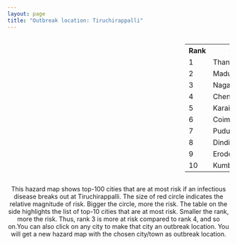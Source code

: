 ```yaml
---
layout: page
title: "Outbreak location: Tiruchirappalli"
---
```

<div style="width: 100%; overflow: auto;">
<div style="width: 75%; float: left;">
<div id="mapid">
<script src="https://buda-magenta.github.io/hazard_map/load_map.js"></script>

<script>
var marker_outbreak = L.marker([10.804973, 78.687030],{"autoPan": true}).addTo(map); marker_outbreak.bindTooltip("Tiruchirappalli").openTooltip();

var circle_1 = L.circle([10.786027, 79.138150], {"pane": "markerPane", "color": "red", "fill": true, "fillOpacity": 0.2, "fillRule": "evenodd", "lineCap": "round", "lineJoin": "round", "opacity": 1.0, "radius": 141522, "stroke": true, "weight": 3}).addTo(map);
circle_1.bindTooltip("Thanjavur<br>rank: 1<br>hazard index: 0.141522")
circle_1.bindPopup('<a href="https://buda-magenta.github.io/hazard_map/Thanjavur">Thanjavur</a>')

var circle_2 = L.circle([9.926115, 78.114098], {"pane": "markerPane", "color": "red", "fill": true, "fillOpacity": 0.2, "fillRule": "evenodd", "lineCap": "round", "lineJoin": "round", "opacity": 1.0, "radius": 35693, "stroke": true, "weight": 3}).addTo(map);
circle_2.bindTooltip("Madurai<br>rank: 2<br>hazard index: 0.035693")
circle_2.bindPopup('<a href="https://buda-magenta.github.io/hazard_map/Madurai">Madurai</a>')

var circle_3 = L.circle([10.805628, 79.824660], {"pane": "markerPane", "color": "red", "fill": true, "fillOpacity": 0.2, "fillRule": "evenodd", "lineCap": "round", "lineJoin": "round", "opacity": 1.0, "radius": 30574, "stroke": true, "weight": 3}).addTo(map);
circle_3.bindTooltip("Nagapattinam<br>rank: 3<br>hazard index: 0.030575")
circle_3.bindPopup('<a href="https://buda-magenta.github.io/hazard_map/Nagapattinam">Nagapattinam</a>')

var circle_4 = L.circle([13.083694, 80.270186], {"pane": "markerPane", "color": "red", "fill": true, "fillOpacity": 0.2, "fillRule": "evenodd", "lineCap": "round", "lineJoin": "round", "opacity": 1.0, "radius": 24574, "stroke": true, "weight": 3}).addTo(map);
circle_4.bindTooltip("Chennai<br>rank: 4<br>hazard index: 0.024574")
circle_4.bindPopup('<a href="https://buda-magenta.github.io/hazard_map/Chennai">Chennai</a>')

var circle_5 = L.circle([10.044512, 78.743363], {"pane": "markerPane", "color": "red", "fill": true, "fillOpacity": 0.2, "fillRule": "evenodd", "lineCap": "round", "lineJoin": "round", "opacity": 1.0, "radius": 22990, "stroke": true, "weight": 3}).addTo(map);
circle_5.bindTooltip("Karaikkudi<br>rank: 5<br>hazard index: 0.022990")
circle_5.bindPopup('<a href="https://buda-magenta.github.io/hazard_map/Karaikkudi">Karaikkudi</a>')

var circle_6 = L.circle([11.001812, 76.962843], {"pane": "markerPane", "color": "red", "fill": true, "fillOpacity": 0.2, "fillRule": "evenodd", "lineCap": "round", "lineJoin": "round", "opacity": 1.0, "radius": 20755, "stroke": true, "weight": 3}).addTo(map);
circle_6.bindTooltip("Coimbatore<br>rank: 6<br>hazard index: 0.020755")
circle_6.bindPopup('<a href="https://buda-magenta.github.io/hazard_map/Coimbatore">Coimbatore</a>')

var circle_7 = L.circle([10.500000, 78.833333], {"pane": "markerPane", "color": "red", "fill": true, "fillOpacity": 0.2, "fillRule": "evenodd", "lineCap": "round", "lineJoin": "round", "opacity": 1.0, "radius": 18307, "stroke": true, "weight": 3}).addTo(map);
circle_7.bindTooltip("Pudukkottai<br>rank: 7<br>hazard index: 0.018307")
circle_7.bindPopup('<a href="https://buda-magenta.github.io/hazard_map/Pudukkottai">Pudukkottai</a>')

var circle_8 = L.circle([10.330330, 78.067398], {"pane": "markerPane", "color": "red", "fill": true, "fillOpacity": 0.2, "fillRule": "evenodd", "lineCap": "round", "lineJoin": "round", "opacity": 1.0, "radius": 11544, "stroke": true, "weight": 3}).addTo(map);
circle_8.bindTooltip("Dindigul<br>rank: 8<br>hazard index: 0.011544")
circle_8.bindPopup('<a href="https://buda-magenta.github.io/hazard_map/Dindigul">Dindigul</a>')

var circle_9 = L.circle([11.369204, 77.676627], {"pane": "markerPane", "color": "red", "fill": true, "fillOpacity": 0.2, "fillRule": "evenodd", "lineCap": "round", "lineJoin": "round", "opacity": 1.0, "radius": 11219, "stroke": true, "weight": 3}).addTo(map);
circle_9.bindTooltip("Erode<br>rank: 9<br>hazard index: 0.011220")
circle_9.bindPopup('<a href="https://buda-magenta.github.io/hazard_map/Erode">Erode</a>')

var circle_10 = L.circle([10.964555, 79.371730], {"pane": "markerPane", "color": "red", "fill": true, "fillOpacity": 0.2, "fillRule": "evenodd", "lineCap": "round", "lineJoin": "round", "opacity": 1.0, "radius": 9710, "stroke": true, "weight": 3}).addTo(map);
circle_10.bindTooltip("Kumbakonam<br>rank: 10<br>hazard index: 0.009710")
circle_10.bindPopup('<a href="https://buda-magenta.github.io/hazard_map/Kumbakonam">Kumbakonam</a>')

var circle_11 = L.circle([10.915649, 79.806949], {"pane": "markerPane", "color": "red", "fill": true, "fillOpacity": 0.2, "fillRule": "evenodd", "lineCap": "round", "lineJoin": "round", "opacity": 1.0, "radius": 6108, "stroke": true, "weight": 3}).addTo(map);
circle_11.bindTooltip("Pondicherry<br>rank: 11<br>hazard index: 0.006108")
circle_11.bindPopup('<a href="https://buda-magenta.github.io/hazard_map/Pondicherry">Pondicherry</a>')

var circle_12 = L.circle([11.715950, 79.767053], {"pane": "markerPane", "color": "red", "fill": true, "fillOpacity": 0.2, "fillRule": "evenodd", "lineCap": "round", "lineJoin": "round", "opacity": 1.0, "radius": 6021, "stroke": true, "weight": 3}).addTo(map);
circle_12.bindTooltip("Cuddalore Port<br>rank: 12<br>hazard index: 0.006022")
circle_12.bindPopup('<a href="https://buda-magenta.github.io/hazard_map/Cuddalore_Port">Cuddalore Port</a>')

var circle_13 = L.circle([11.101781, 77.345192], {"pane": "markerPane", "color": "red", "fill": true, "fillOpacity": 0.2, "fillRule": "evenodd", "lineCap": "round", "lineJoin": "round", "opacity": 1.0, "radius": 5478, "stroke": true, "weight": 3}).addTo(map);
circle_13.bindTooltip("Tiruppur<br>rank: 13<br>hazard index: 0.005479")
circle_13.bindPopup('<a href="https://buda-magenta.github.io/hazard_map/Tiruppur">Tiruppur</a>')

var circle_14 = L.circle([8.701220, 77.579269], {"pane": "markerPane", "color": "red", "fill": true, "fillOpacity": 0.2, "fillRule": "evenodd", "lineCap": "round", "lineJoin": "round", "opacity": 1.0, "radius": 3716, "stroke": true, "weight": 3}).addTo(map);
circle_14.bindTooltip("Tirunelveli<br>rank: 14<br>hazard index: 0.003717")
circle_14.bindPopup('<a href="https://buda-magenta.github.io/hazard_map/Tirunelveli">Tirunelveli</a>')

var circle_15 = L.circle([10.346837, 78.654771], {"pane": "markerPane", "color": "red", "fill": true, "fillOpacity": 0.2, "fillRule": "evenodd", "lineCap": "round", "lineJoin": "round", "opacity": 1.0, "radius": 3631, "stroke": true, "weight": 3}).addTo(map);
circle_15.bindTooltip("Neiveli<br>rank: 15<br>hazard index: 0.003631")
circle_15.bindPopup('<a href="https://buda-magenta.github.io/hazard_map/Neiveli">Neiveli</a>')

var circle_16 = L.circle([9.403158, 77.518264], {"pane": "markerPane", "color": "red", "fill": true, "fillOpacity": 0.2, "fillRule": "evenodd", "lineCap": "round", "lineJoin": "round", "opacity": 1.0, "radius": 2979, "stroke": true, "weight": 3}).addTo(map);
circle_16.bindTooltip("Rajapalayam<br>rank: 16<br>hazard index: 0.002979")
circle_16.bindPopup('<a href="https://buda-magenta.github.io/hazard_map/Rajapalayam">Rajapalayam</a>')

var circle_17 = L.circle([11.664300, 78.146000], {"pane": "markerPane", "color": "red", "fill": true, "fillOpacity": 0.2, "fillRule": "evenodd", "lineCap": "round", "lineJoin": "round", "opacity": 1.0, "radius": 1934, "stroke": true, "weight": 3}).addTo(map);
circle_17.bindTooltip("Salem<br>rank: 17<br>hazard index: 0.001935")
circle_17.bindPopup('<a href="https://buda-magenta.github.io/hazard_map/Salem">Salem</a>')

var circle_18 = L.circle([8.576971, 77.050125], {"pane": "markerPane", "color": "red", "fill": true, "fillOpacity": 0.2, "fillRule": "evenodd", "lineCap": "round", "lineJoin": "round", "opacity": 1.0, "radius": 1585, "stroke": true, "weight": 3}).addTo(map);
circle_18.bindTooltip("Thiruvananthapuram<br>rank: 18<br>hazard index: 0.001586")
circle_18.bindPopup('<a href="https://buda-magenta.github.io/hazard_map/Thiruvananthapuram">Thiruvananthapuram</a>')

var circle_19 = L.circle([12.979120, 77.591300], {"pane": "markerPane", "color": "red", "fill": true, "fillOpacity": 0.2, "fillRule": "evenodd", "lineCap": "round", "lineJoin": "round", "opacity": 1.0, "radius": 1269, "stroke": true, "weight": 3}).addTo(map);
circle_19.bindTooltip("Bangalore<br>rank: 19<br>hazard index: 0.001270")
circle_19.bindPopup('<a href="https://buda-magenta.github.io/hazard_map/Bangalore">Bangalore</a>')

var circle_20 = L.circle([8.188047, 77.429049], {"pane": "markerPane", "color": "red", "fill": true, "fillOpacity": 0.2, "fillRule": "evenodd", "lineCap": "round", "lineJoin": "round", "opacity": 1.0, "radius": 1135, "stroke": true, "weight": 3}).addTo(map);
circle_20.bindTooltip("Nagercoil<br>rank: 20<br>hazard index: 0.001136")
circle_20.bindPopup('<a href="https://buda-magenta.github.io/hazard_map/Nagercoil">Nagercoil</a>')

var circle_21 = L.circle([10.525626, 76.213254], {"pane": "markerPane", "color": "red", "fill": true, "fillOpacity": 0.2, "fillRule": "evenodd", "lineCap": "round", "lineJoin": "round", "opacity": 1.0, "radius": 792, "stroke": true, "weight": 3}).addTo(map);
circle_21.bindTooltip("Thrissur<br>rank: 21<br>hazard index: 0.000792")
circle_21.bindPopup('<a href="https://buda-magenta.github.io/hazard_map/Thrissur">Thrissur</a>')

var circle_22 = L.circle([10.787898, 76.474087], {"pane": "markerPane", "color": "red", "fill": true, "fillOpacity": 0.2, "fillRule": "evenodd", "lineCap": "round", "lineJoin": "round", "opacity": 1.0, "radius": 725, "stroke": true, "weight": 3}).addTo(map);
circle_22.bindTooltip("Palakkad<br>rank: 22<br>hazard index: 0.000726")
circle_22.bindPopup('<a href="https://buda-magenta.github.io/hazard_map/Palakkad">Palakkad</a>')

var circle_23 = L.circle([8.805260, 78.145274], {"pane": "markerPane", "color": "red", "fill": true, "fillOpacity": 0.2, "fillRule": "evenodd", "lineCap": "round", "lineJoin": "round", "opacity": 1.0, "radius": 664, "stroke": true, "weight": 3}).addTo(map);
circle_23.bindTooltip("Thoothukudi<br>rank: 23<br>hazard index: 0.000664")
circle_23.bindPopup('<a href="https://buda-magenta.github.io/hazard_map/Thoothukudi">Thoothukudi</a>')

var circle_24 = L.circle([8.887951, 76.595501], {"pane": "markerPane", "color": "red", "fill": true, "fillOpacity": 0.2, "fillRule": "evenodd", "lineCap": "round", "lineJoin": "round", "opacity": 1.0, "radius": 629, "stroke": true, "weight": 3}).addTo(map);
circle_24.bindTooltip("Kollam<br>rank: 24<br>hazard index: 0.000630")
circle_24.bindPopup('<a href="https://buda-magenta.github.io/hazard_map/Kollam">Kollam</a>')

var circle_25 = L.circle([11.258608, 75.778874], {"pane": "markerPane", "color": "red", "fill": true, "fillOpacity": 0.2, "fillRule": "evenodd", "lineCap": "round", "lineJoin": "round", "opacity": 1.0, "radius": 552, "stroke": true, "weight": 3}).addTo(map);
circle_25.bindTooltip("Kozhikode<br>rank: 25<br>hazard index: 0.000553")
circle_25.bindPopup('<a href="https://buda-magenta.github.io/hazard_map/Kozhikode">Kozhikode</a>')

var circle_26 = L.circle([13.631637, 79.423171], {"pane": "markerPane", "color": "red", "fill": true, "fillOpacity": 0.2, "fillRule": "evenodd", "lineCap": "round", "lineJoin": "round", "opacity": 1.0, "radius": 526, "stroke": true, "weight": 3}).addTo(map);
circle_26.bindTooltip("Tirupati<br>rank: 26<br>hazard index: 0.000527")
circle_26.bindPopup('<a href="https://buda-magenta.github.io/hazard_map/Tirupati">Tirupati</a>')

var circle_27 = L.circle([19.075990, 72.877393], {"pane": "markerPane", "color": "red", "fill": true, "fillOpacity": 0.2, "fillRule": "evenodd", "lineCap": "round", "lineJoin": "round", "opacity": 1.0, "radius": 510, "stroke": true, "weight": 3}).addTo(map);
circle_27.bindTooltip("Mumbai<br>rank: 27<br>hazard index: 0.000510")
circle_27.bindPopup('<a href="https://buda-magenta.github.io/hazard_map/Mumbai">Mumbai</a>')

var circle_28 = L.circle([12.227213, 79.070156], {"pane": "markerPane", "color": "red", "fill": true, "fillOpacity": 0.2, "fillRule": "evenodd", "lineCap": "round", "lineJoin": "round", "opacity": 1.0, "radius": 465, "stroke": true, "weight": 3}).addTo(map);
circle_28.bindTooltip("Tiruvannamalai<br>rank: 28<br>hazard index: 0.000465")
circle_28.bindPopup('<a href="https://buda-magenta.github.io/hazard_map/Tiruvannamalai">Tiruvannamalai</a>')

var circle_29 = L.circle([28.651718, 77.221939], {"pane": "markerPane", "color": "red", "fill": true, "fillOpacity": 0.2, "fillRule": "evenodd", "lineCap": "round", "lineJoin": "round", "opacity": 1.0, "radius": 462, "stroke": true, "weight": 3}).addTo(map);
circle_29.bindTooltip("Delhi<br>rank: 29<br>hazard index: 0.000463")
circle_29.bindPopup('<a href="https://buda-magenta.github.io/hazard_map/Delhi">Delhi</a>')

var circle_30 = L.circle([21.149813, 79.082056], {"pane": "markerPane", "color": "red", "fill": true, "fillOpacity": 0.2, "fillRule": "evenodd", "lineCap": "round", "lineJoin": "round", "opacity": 1.0, "radius": 428, "stroke": true, "weight": 3}).addTo(map);
circle_30.bindTooltip("Nagpur<br>rank: 30<br>hazard index: 0.000428")
circle_30.bindPopup('<a href="https://buda-magenta.github.io/hazard_map/Nagpur">Nagpur</a>')

var circle_31 = L.circle([13.125476, 80.094090], {"pane": "markerPane", "color": "red", "fill": true, "fillOpacity": 0.2, "fillRule": "evenodd", "lineCap": "round", "lineJoin": "round", "opacity": 1.0, "radius": 351, "stroke": true, "weight": 3}).addTo(map);
circle_31.bindTooltip("Avadi<br>rank: 31<br>hazard index: 0.000351")
circle_31.bindPopup('<a href="https://buda-magenta.github.io/hazard_map/Avadi">Avadi</a>')

var circle_32 = L.circle([13.156387, 80.300528], {"pane": "markerPane", "color": "red", "fill": true, "fillOpacity": 0.2, "fillRule": "evenodd", "lineCap": "round", "lineJoin": "round", "opacity": 1.0, "radius": 334, "stroke": true, "weight": 3}).addTo(map);
circle_32.bindTooltip("Tiruvottiyur<br>rank: 32<br>hazard index: 0.000335")
circle_32.bindPopup('<a href="https://buda-magenta.github.io/hazard_map/Tiruvottiyur">Tiruvottiyur</a>')

var circle_33 = L.circle([17.388786, 78.461065], {"pane": "markerPane", "color": "red", "fill": true, "fillOpacity": 0.2, "fillRule": "evenodd", "lineCap": "round", "lineJoin": "round", "opacity": 1.0, "radius": 323, "stroke": true, "weight": 3}).addTo(map);
circle_33.bindTooltip("Hyderabad<br>rank: 33<br>hazard index: 0.000324")
circle_33.bindPopup('<a href="https://buda-magenta.github.io/hazard_map/Hyderabad">Hyderabad</a>')

var circle_34 = L.circle([22.541418, 88.357691], {"pane": "markerPane", "color": "red", "fill": true, "fillOpacity": 0.2, "fillRule": "evenodd", "lineCap": "round", "lineJoin": "round", "opacity": 1.0, "radius": 320, "stroke": true, "weight": 3}).addTo(map);
circle_34.bindTooltip("Kolkata<br>rank: 34<br>hazard index: 0.000321")
circle_34.bindPopup('<a href="https://buda-magenta.github.io/hazard_map/Kolkata">Kolkata</a>')

var circle_35 = L.circle([12.869810, 74.843008], {"pane": "markerPane", "color": "red", "fill": true, "fillOpacity": 0.2, "fillRule": "evenodd", "lineCap": "round", "lineJoin": "round", "opacity": 1.0, "radius": 272, "stroke": true, "weight": 3}).addTo(map);
circle_35.bindTooltip("Mangalore<br>rank: 35<br>hazard index: 0.000272")
circle_35.bindPopup('<a href="https://buda-magenta.github.io/hazard_map/Mangalore">Mangalore</a>')

var circle_36 = L.circle([16.508759, 80.618510], {"pane": "markerPane", "color": "red", "fill": true, "fillOpacity": 0.2, "fillRule": "evenodd", "lineCap": "round", "lineJoin": "round", "opacity": 1.0, "radius": 268, "stroke": true, "weight": 3}).addTo(map);
circle_36.bindTooltip("Vijayawada<br>rank: 36<br>hazard index: 0.000269")
circle_36.bindPopup('<a href="https://buda-magenta.github.io/hazard_map/Vijayawada">Vijayawada</a>')

var circle_37 = L.circle([9.931308, 76.267414], {"pane": "markerPane", "color": "red", "fill": true, "fillOpacity": 0.2, "fillRule": "evenodd", "lineCap": "round", "lineJoin": "round", "opacity": 1.0, "radius": 230, "stroke": true, "weight": 3}).addTo(map);
circle_37.bindTooltip("Kochi<br>rank: 37<br>hazard index: 0.000230")
circle_37.bindPopup('<a href="https://buda-magenta.github.io/hazard_map/Kochi">Kochi</a>')

var circle_38 = L.circle([12.929903, 80.111823], {"pane": "markerPane", "color": "red", "fill": true, "fillOpacity": 0.2, "fillRule": "evenodd", "lineCap": "round", "lineJoin": "round", "opacity": 1.0, "radius": 214, "stroke": true, "weight": 3}).addTo(map);
circle_38.bindTooltip("Tambaram<br>rank: 38<br>hazard index: 0.000214")
circle_38.bindPopup('<a href="https://buda-magenta.github.io/hazard_map/Tambaram">Tambaram</a>')

var circle_39 = L.circle([22.720362, 75.868200], {"pane": "markerPane", "color": "red", "fill": true, "fillOpacity": 0.2, "fillRule": "evenodd", "lineCap": "round", "lineJoin": "round", "opacity": 1.0, "radius": 208, "stroke": true, "weight": 3}).addTo(map);
circle_39.bindTooltip("Indore<br>rank: 39<br>hazard index: 0.000209")
circle_39.bindPopup('<a href="https://buda-magenta.github.io/hazard_map/Indore">Indore</a>')

var circle_40 = L.circle([23.258486, 77.401989], {"pane": "markerPane", "color": "red", "fill": true, "fillOpacity": 0.2, "fillRule": "evenodd", "lineCap": "round", "lineJoin": "round", "opacity": 1.0, "radius": 197, "stroke": true, "weight": 3}).addTo(map);
circle_40.bindTooltip("Bhopal<br>rank: 40<br>hazard index: 0.000197")
circle_40.bindPopup('<a href="https://buda-magenta.github.io/hazard_map/Bhopal">Bhopal</a>')

var circle_41 = L.circle([14.449372, 79.987376], {"pane": "markerPane", "color": "red", "fill": true, "fillOpacity": 0.2, "fillRule": "evenodd", "lineCap": "round", "lineJoin": "round", "opacity": 1.0, "radius": 190, "stroke": true, "weight": 3}).addTo(map);
circle_41.bindTooltip("Nellore<br>rank: 41<br>hazard index: 0.000191")
circle_41.bindPopup('<a href="https://buda-magenta.github.io/hazard_map/Nellore">Nellore</a>')

var circle_42 = L.circle([18.521428, 73.854454], {"pane": "markerPane", "color": "red", "fill": true, "fillOpacity": 0.2, "fillRule": "evenodd", "lineCap": "round", "lineJoin": "round", "opacity": 1.0, "radius": 176, "stroke": true, "weight": 3}).addTo(map);
circle_42.bindTooltip("Pune<br>rank: 42<br>hazard index: 0.000177")
circle_42.bindPopup('<a href="https://buda-magenta.github.io/hazard_map/Pune">Pune</a>')

var circle_43 = L.circle([12.794811, 79.000641], {"pane": "markerPane", "color": "red", "fill": true, "fillOpacity": 0.2, "fillRule": "evenodd", "lineCap": "round", "lineJoin": "round", "opacity": 1.0, "radius": 163, "stroke": true, "weight": 3}).addTo(map);
circle_43.bindTooltip("Vellore<br>rank: 43<br>hazard index: 0.000164")
circle_43.bindPopup('<a href="https://buda-magenta.github.io/hazard_map/Vellore">Vellore</a>')

var circle_44 = L.circle([9.500665, 76.412414], {"pane": "markerPane", "color": "red", "fill": true, "fillOpacity": 0.2, "fillRule": "evenodd", "lineCap": "round", "lineJoin": "round", "opacity": 1.0, "radius": 161, "stroke": true, "weight": 3}).addTo(map);
circle_44.bindTooltip("Alappuzha<br>rank: 44<br>hazard index: 0.000161")
circle_44.bindPopup('<a href="https://buda-magenta.github.io/hazard_map/Alappuzha">Alappuzha</a>')

var circle_45 = L.circle([12.989816, 80.100987], {"pane": "markerPane", "color": "red", "fill": true, "fillOpacity": 0.2, "fillRule": "evenodd", "lineCap": "round", "lineJoin": "round", "opacity": 1.0, "radius": 147, "stroke": true, "weight": 3}).addTo(map);
circle_45.bindTooltip("Pallavaram<br>rank: 45<br>hazard index: 0.000148")
circle_45.bindPopup('<a href="https://buda-magenta.github.io/hazard_map/Pallavaram">Pallavaram</a>')

var circle_46 = L.circle([17.723128, 83.301284], {"pane": "markerPane", "color": "red", "fill": true, "fillOpacity": 0.2, "fillRule": "evenodd", "lineCap": "round", "lineJoin": "round", "opacity": 1.0, "radius": 135, "stroke": true, "weight": 3}).addTo(map);
circle_46.bindTooltip("Visakhapatnam<br>rank: 46<br>hazard index: 0.000135")
circle_46.bindPopup('<a href="https://buda-magenta.github.io/hazard_map/Visakhapatnam">Visakhapatnam</a>')

var circle_47 = L.circle([12.792907, 78.699917], {"pane": "markerPane", "color": "red", "fill": true, "fillOpacity": 0.2, "fillRule": "evenodd", "lineCap": "round", "lineJoin": "round", "opacity": 1.0, "radius": 113, "stroke": true, "weight": 3}).addTo(map);
circle_47.bindTooltip("Ambur<br>rank: 47<br>hazard index: 0.000114")
circle_47.bindPopup('<a href="https://buda-magenta.github.io/hazard_map/Ambur">Ambur</a>')

var circle_48 = L.circle([17.980609, 79.598212], {"pane": "markerPane", "color": "red", "fill": true, "fillOpacity": 0.2, "fillRule": "evenodd", "lineCap": "round", "lineJoin": "round", "opacity": 1.0, "radius": 109, "stroke": true, "weight": 3}).addTo(map);
circle_48.bindTooltip("Warangal<br>rank: 48<br>hazard index: 0.000109")
circle_48.bindPopup('<a href="https://buda-magenta.github.io/hazard_map/Warangal">Warangal</a>')

var circle_49 = L.circle([11.876225, 75.373804], {"pane": "markerPane", "color": "red", "fill": true, "fillOpacity": 0.2, "fillRule": "evenodd", "lineCap": "round", "lineJoin": "round", "opacity": 1.0, "radius": 100, "stroke": true, "weight": 3}).addTo(map);
circle_49.bindTooltip("Kannur<br>rank: 49<br>hazard index: 0.000101")
circle_49.bindPopup('<a href="https://buda-magenta.github.io/hazard_map/Kannur">Kannur</a>')

var circle_50 = L.circle([23.021624, 72.579707], {"pane": "markerPane", "color": "red", "fill": true, "fillOpacity": 0.2, "fillRule": "evenodd", "lineCap": "round", "lineJoin": "round", "opacity": 1.0, "radius": 98, "stroke": true, "weight": 3}).addTo(map);
circle_50.bindTooltip("Ahmedabad<br>rank: 50<br>hazard index: 0.000099")
circle_50.bindPopup('<a href="https://buda-magenta.github.io/hazard_map/Ahmedabad">Ahmedabad</a>')

var circle_51 = L.circle([12.305183, 76.655361], {"pane": "markerPane", "color": "red", "fill": true, "fillOpacity": 0.2, "fillRule": "evenodd", "lineCap": "round", "lineJoin": "round", "opacity": 1.0, "radius": 89, "stroke": true, "weight": 3}).addTo(map);
circle_51.bindTooltip("Mysore<br>rank: 51<br>hazard index: 0.000090")
circle_51.bindPopup('<a href="https://buda-magenta.github.io/hazard_map/Mysore">Mysore</a>')

var circle_52 = L.circle([11.664535, 92.739045], {"pane": "markerPane", "color": "red", "fill": true, "fillOpacity": 0.2, "fillRule": "evenodd", "lineCap": "round", "lineJoin": "round", "opacity": 1.0, "radius": 86, "stroke": true, "weight": 3}).addTo(map);
circle_52.bindTooltip("Port Blair<br>rank: 52<br>hazard index: 0.000087")
circle_52.bindPopup('<a href="https://buda-magenta.github.io/hazard_map/Port_Blair">Port Blair</a>')

var circle_53 = L.circle([15.351838, 75.137985], {"pane": "markerPane", "color": "red", "fill": true, "fillOpacity": 0.2, "fillRule": "evenodd", "lineCap": "round", "lineJoin": "round", "opacity": 1.0, "radius": 84, "stroke": true, "weight": 3}).addTo(map);
circle_53.bindTooltip("Hubli<br>rank: 53<br>hazard index: 0.000084")
circle_53.bindPopup('<a href="https://buda-magenta.github.io/hazard_map/Hubli">Hubli</a>')

var circle_54 = L.circle([12.836393, 79.705330], {"pane": "markerPane", "color": "red", "fill": true, "fillOpacity": 0.2, "fillRule": "evenodd", "lineCap": "round", "lineJoin": "round", "opacity": 1.0, "radius": 78, "stroke": true, "weight": 3}).addTo(map);
circle_54.bindTooltip("Kanchipuram<br>rank: 54<br>hazard index: 0.000078")
circle_54.bindPopup('<a href="https://buda-magenta.github.io/hazard_map/Kanchipuram">Kanchipuram</a>')

var circle_55 = L.circle([25.438130, 81.833800], {"pane": "markerPane", "color": "red", "fill": true, "fillOpacity": 0.2, "fillRule": "evenodd", "lineCap": "round", "lineJoin": "round", "opacity": 1.0, "radius": 76, "stroke": true, "weight": 3}).addTo(map);
circle_55.bindTooltip("Allahabad<br>rank: 55<br>hazard index: 0.000076")
circle_55.bindPopup('<a href="https://buda-magenta.github.io/hazard_map/Allahabad">Allahabad</a>')

var circle_56 = L.circle([21.170200, 72.831100], {"pane": "markerPane", "color": "red", "fill": true, "fillOpacity": 0.2, "fillRule": "evenodd", "lineCap": "round", "lineJoin": "round", "opacity": 1.0, "radius": 72, "stroke": true, "weight": 3}).addTo(map);
circle_56.bindTooltip("Surat<br>rank: 56<br>hazard index: 0.000073")
circle_56.bindPopup('<a href="https://buda-magenta.github.io/hazard_map/Surat">Surat</a>')

var circle_57 = L.circle([23.160894, 79.949770], {"pane": "markerPane", "color": "red", "fill": true, "fillOpacity": 0.2, "fillRule": "evenodd", "lineCap": "round", "lineJoin": "round", "opacity": 1.0, "radius": 71, "stroke": true, "weight": 3}).addTo(map);
circle_57.bindTooltip("Jabalpur<br>rank: 57<br>hazard index: 0.000072")
circle_57.bindPopup('<a href="https://buda-magenta.github.io/hazard_map/Jabalpur">Jabalpur</a>')

var circle_58 = L.circle([20.266777, 85.843559], {"pane": "markerPane", "color": "red", "fill": true, "fillOpacity": 0.2, "fillRule": "evenodd", "lineCap": "round", "lineJoin": "round", "opacity": 1.0, "radius": 65, "stroke": true, "weight": 3}).addTo(map);
circle_58.bindTooltip("Bhubaneswar<br>rank: 58<br>hazard index: 0.000066")
circle_58.bindPopup('<a href="https://buda-magenta.github.io/hazard_map/Bhubaneswar">Bhubaneswar</a>')

var circle_59 = L.circle([26.469100, 74.639000], {"pane": "markerPane", "color": "red", "fill": true, "fillOpacity": 0.2, "fillRule": "evenodd", "lineCap": "round", "lineJoin": "round", "opacity": 1.0, "radius": 57, "stroke": true, "weight": 3}).addTo(map);
circle_59.bindTooltip("Ajmer<br>rank: 59<br>hazard index: 0.000058")
circle_59.bindPopup('<a href="https://buda-magenta.github.io/hazard_map/Ajmer">Ajmer</a>')

var circle_60 = L.circle([20.030976, 79.358139], {"pane": "markerPane", "color": "red", "fill": true, "fillOpacity": 0.2, "fillRule": "evenodd", "lineCap": "round", "lineJoin": "round", "opacity": 1.0, "radius": 56, "stroke": true, "weight": 3}).addTo(map);
circle_60.bindTooltip("Chandrapur<br>rank: 60<br>hazard index: 0.000056")
circle_60.bindPopup('<a href="https://buda-magenta.github.io/hazard_map/Chandrapur">Chandrapur</a>')

var circle_61 = L.circle([25.531031, 78.652689], {"pane": "markerPane", "color": "red", "fill": true, "fillOpacity": 0.2, "fillRule": "evenodd", "lineCap": "round", "lineJoin": "round", "opacity": 1.0, "radius": 55, "stroke": true, "weight": 3}).addTo(map);
circle_61.bindTooltip("Jhansi<br>rank: 61<br>hazard index: 0.000056")
circle_61.bindPopup('<a href="https://buda-magenta.github.io/hazard_map/Jhansi">Jhansi</a>')

var circle_62 = L.circle([13.160105, 79.155551], {"pane": "markerPane", "color": "red", "fill": true, "fillOpacity": 0.2, "fillRule": "evenodd", "lineCap": "round", "lineJoin": "round", "opacity": 1.0, "radius": 47, "stroke": true, "weight": 3}).addTo(map);
circle_62.bindTooltip("Chittoor<br>rank: 62<br>hazard index: 0.000047")
circle_62.bindPopup('<a href="https://buda-magenta.github.io/hazard_map/Chittoor">Chittoor</a>')

var circle_63 = L.circle([26.180598, 91.753943], {"pane": "markerPane", "color": "red", "fill": true, "fillOpacity": 0.2, "fillRule": "evenodd", "lineCap": "round", "lineJoin": "round", "opacity": 1.0, "radius": 45, "stroke": true, "weight": 3}).addTo(map);
circle_63.bindTooltip("Guwahati<br>rank: 63<br>hazard index: 0.000046")
circle_63.bindPopup('<a href="https://buda-magenta.github.io/hazard_map/Guwahati">Guwahati</a>')

var circle_64 = L.circle([20.468600, 85.879200], {"pane": "markerPane", "color": "red", "fill": true, "fillOpacity": 0.2, "fillRule": "evenodd", "lineCap": "round", "lineJoin": "round", "opacity": 1.0, "radius": 43, "stroke": true, "weight": 3}).addTo(map);
circle_64.bindTooltip("Cuttack<br>rank: 64<br>hazard index: 0.000043")
circle_64.bindPopup('<a href="https://buda-magenta.github.io/hazard_map/Cuttack">Cuttack</a>')

var circle_65 = L.circle([16.291519, 80.454159], {"pane": "markerPane", "color": "red", "fill": true, "fillOpacity": 0.2, "fillRule": "evenodd", "lineCap": "round", "lineJoin": "round", "opacity": 1.0, "radius": 42, "stroke": true, "weight": 3}).addTo(map);
circle_65.bindTooltip("Guntur<br>rank: 65<br>hazard index: 0.000043")
circle_65.bindPopup('<a href="https://buda-magenta.github.io/hazard_map/Guntur">Guntur</a>')

var circle_66 = L.circle([15.398403, 73.812918], {"pane": "markerPane", "color": "red", "fill": true, "fillOpacity": 0.2, "fillRule": "evenodd", "lineCap": "round", "lineJoin": "round", "opacity": 1.0, "radius": 39, "stroke": true, "weight": 3}).addTo(map);
circle_66.bindTooltip("Vasco Da Gama<br>rank: 66<br>hazard index: 0.000039")
circle_66.bindPopup('<a href="https://buda-magenta.github.io/hazard_map/Vasco_Da_Gama">Vasco Da Gama</a>')

var circle_67 = L.circle([19.194329, 72.970178], {"pane": "markerPane", "color": "red", "fill": true, "fillOpacity": 0.2, "fillRule": "evenodd", "lineCap": "round", "lineJoin": "round", "opacity": 1.0, "radius": 38, "stroke": true, "weight": 3}).addTo(map);
circle_67.bindTooltip("Thane<br>rank: 67<br>hazard index: 0.000039")
circle_67.bindPopup('<a href="https://buda-magenta.github.io/hazard_map/Thane">Thane</a>')

var circle_68 = L.circle([14.466127, 75.920636], {"pane": "markerPane", "color": "red", "fill": true, "fillOpacity": 0.2, "fillRule": "evenodd", "lineCap": "round", "lineJoin": "round", "opacity": 1.0, "radius": 38, "stroke": true, "weight": 3}).addTo(map);
circle_68.bindTooltip("Davanagere<br>rank: 68<br>hazard index: 0.000039")
circle_68.bindPopup('<a href="https://buda-magenta.github.io/hazard_map/Davanagere">Davanagere</a>')

var circle_69 = L.circle([25.488773, 74.699613], {"pane": "markerPane", "color": "red", "fill": true, "fillOpacity": 0.2, "fillRule": "evenodd", "lineCap": "round", "lineJoin": "round", "opacity": 1.0, "radius": 38, "stroke": true, "weight": 3}).addTo(map);
circle_69.bindTooltip("Bhilwara<br>rank: 69<br>hazard index: 0.000038")
circle_69.bindPopup('<a href="https://buda-magenta.github.io/hazard_map/Bhilwara">Bhilwara</a>')

var circle_70 = L.circle([26.915458, 75.818982], {"pane": "markerPane", "color": "red", "fill": true, "fillOpacity": 0.2, "fillRule": "evenodd", "lineCap": "round", "lineJoin": "round", "opacity": 1.0, "radius": 36, "stroke": true, "weight": 3}).addTo(map);
circle_70.bindTooltip("Jaipur<br>rank: 70<br>hazard index: 0.000037")
circle_70.bindPopup('<a href="https://buda-magenta.github.io/hazard_map/Jaipur">Jaipur</a>')

var circle_71 = L.circle([17.005045, 81.780473], {"pane": "markerPane", "color": "red", "fill": true, "fillOpacity": 0.2, "fillRule": "evenodd", "lineCap": "round", "lineJoin": "round", "opacity": 1.0, "radius": 33, "stroke": true, "weight": 3}).addTo(map);
circle_71.bindTooltip("Rajahmundry<br>rank: 71<br>hazard index: 0.000034")
circle_71.bindPopup('<a href="https://buda-magenta.github.io/hazard_map/Rajahmundry">Rajahmundry</a>')

var circle_72 = L.circle([13.340077, 77.100621], {"pane": "markerPane", "color": "red", "fill": true, "fillOpacity": 0.2, "fillRule": "evenodd", "lineCap": "round", "lineJoin": "round", "opacity": 1.0, "radius": 32, "stroke": true, "weight": 3}).addTo(map);
circle_72.bindTooltip("Tumkur<br>rank: 72<br>hazard index: 0.000032")
circle_72.bindPopup('<a href="https://buda-magenta.github.io/hazard_map/Tumkur">Tumkur</a>')

var circle_73 = L.circle([23.000000, 76.166667], {"pane": "markerPane", "color": "red", "fill": true, "fillOpacity": 0.2, "fillRule": "evenodd", "lineCap": "round", "lineJoin": "round", "opacity": 1.0, "radius": 30, "stroke": true, "weight": 3}).addTo(map);
circle_73.bindTooltip("Dewas<br>rank: 73<br>hazard index: 0.000031")
circle_73.bindPopup('<a href="https://buda-magenta.github.io/hazard_map/Dewas">Dewas</a>')

var circle_74 = L.circle([15.507555, 80.060800], {"pane": "markerPane", "color": "red", "fill": true, "fillOpacity": 0.2, "fillRule": "evenodd", "lineCap": "round", "lineJoin": "round", "opacity": 1.0, "radius": 28, "stroke": true, "weight": 3}).addTo(map);
circle_74.bindTooltip("Ongole<br>rank: 74<br>hazard index: 0.000029")
circle_74.bindPopup('<a href="https://buda-magenta.github.io/hazard_map/Ongole">Ongole</a>')

var circle_75 = L.circle([23.480592, 74.917790], {"pane": "markerPane", "color": "red", "fill": true, "fillOpacity": 0.2, "fillRule": "evenodd", "lineCap": "round", "lineJoin": "round", "opacity": 1.0, "radius": 28, "stroke": true, "weight": 3}).addTo(map);
circle_75.bindTooltip("Ratlam<br>rank: 75<br>hazard index: 0.000028")
circle_75.bindPopup('<a href="https://buda-magenta.github.io/hazard_map/Ratlam">Ratlam</a>')

var circle_76 = L.circle([22.297314, 73.194257], {"pane": "markerPane", "color": "red", "fill": true, "fillOpacity": 0.2, "fillRule": "evenodd", "lineCap": "round", "lineJoin": "round", "opacity": 1.0, "radius": 27, "stroke": true, "weight": 3}).addTo(map);
circle_76.bindTooltip("Vadodara<br>rank: 76<br>hazard index: 0.000027")
circle_76.bindPopup('<a href="https://buda-magenta.github.io/hazard_map/Vadodara">Vadodara</a>')

var circle_77 = L.circle([19.439885, 72.880383], {"pane": "markerPane", "color": "red", "fill": true, "fillOpacity": 0.2, "fillRule": "evenodd", "lineCap": "round", "lineJoin": "round", "opacity": 1.0, "radius": 19, "stroke": true, "weight": 3}).addTo(map);
circle_77.bindTooltip("Vasai<br>rank: 77<br>hazard index: 0.000020")
circle_77.bindPopup('<a href="https://buda-magenta.github.io/hazard_map/Vasai">Vasai</a>')

var circle_78 = L.circle([16.237773, 80.646422], {"pane": "markerPane", "color": "red", "fill": true, "fillOpacity": 0.2, "fillRule": "evenodd", "lineCap": "round", "lineJoin": "round", "opacity": 1.0, "radius": 19, "stroke": true, "weight": 3}).addTo(map);
circle_78.bindTooltip("Tenali<br>rank: 78<br>hazard index: 0.000019")
circle_78.bindPopup('<a href="https://buda-magenta.github.io/hazard_map/Tenali">Tenali</a>')

var circle_79 = L.circle([24.500000, 81.000000], {"pane": "markerPane", "color": "red", "fill": true, "fillOpacity": 0.2, "fillRule": "evenodd", "lineCap": "round", "lineJoin": "round", "opacity": 1.0, "radius": 19, "stroke": true, "weight": 3}).addTo(map);
circle_79.bindTooltip("Satna<br>rank: 79<br>hazard index: 0.000019")
circle_79.bindPopup('<a href="https://buda-magenta.github.io/hazard_map/Satna">Satna</a>')

var circle_80 = L.circle([14.475294, 78.821686], {"pane": "markerPane", "color": "red", "fill": true, "fillOpacity": 0.2, "fillRule": "evenodd", "lineCap": "round", "lineJoin": "round", "opacity": 1.0, "radius": 17, "stroke": true, "weight": 3}).addTo(map);
circle_80.bindTooltip("Kadapa<br>rank: 80<br>hazard index: 0.000018")
circle_80.bindPopup('<a href="https://buda-magenta.github.io/hazard_map/Kadapa">Kadapa</a>')

var circle_81 = L.circle([18.112082, 83.405220], {"pane": "markerPane", "color": "red", "fill": true, "fillOpacity": 0.2, "fillRule": "evenodd", "lineCap": "round", "lineJoin": "round", "opacity": 1.0, "radius": 17, "stroke": true, "weight": 3}).addTo(map);
circle_81.bindTooltip("Vizianagaram<br>rank: 81<br>hazard index: 0.000017")
circle_81.bindPopup('<a href="https://buda-magenta.github.io/hazard_map/Vizianagaram">Vizianagaram</a>')

var circle_82 = L.circle([26.296772, 73.035143], {"pane": "markerPane", "color": "red", "fill": true, "fillOpacity": 0.2, "fillRule": "evenodd", "lineCap": "round", "lineJoin": "round", "opacity": 1.0, "radius": 16, "stroke": true, "weight": 3}).addTo(map);
circle_82.bindTooltip("Jodhpur<br>rank: 82<br>hazard index: 0.000017")
circle_82.bindPopup('<a href="https://buda-magenta.github.io/hazard_map/Jodhpur">Jodhpur</a>')

var circle_83 = L.circle([12.955100, 78.269900], {"pane": "markerPane", "color": "red", "fill": true, "fillOpacity": 0.2, "fillRule": "evenodd", "lineCap": "round", "lineJoin": "round", "opacity": 1.0, "radius": 16, "stroke": true, "weight": 3}).addTo(map);
circle_83.bindTooltip("Robertson Pet<br>rank: 83<br>hazard index: 0.000016")
circle_83.bindPopup('<a href="https://buda-magenta.github.io/hazard_map/Robertson_Pet">Robertson Pet</a>')

var circle_84 = L.circle([26.838100, 80.934600], {"pane": "markerPane", "color": "red", "fill": true, "fillOpacity": 0.2, "fillRule": "evenodd", "lineCap": "round", "lineJoin": "round", "opacity": 1.0, "radius": 15, "stroke": true, "weight": 3}).addTo(map);
circle_84.bindTooltip("Lucknow<br>rank: 84<br>hazard index: 0.000016")
circle_84.bindPopup('<a href="https://buda-magenta.github.io/hazard_map/Lucknow">Lucknow</a>')

var circle_85 = L.circle([12.523889, 76.896196], {"pane": "markerPane", "color": "red", "fill": true, "fillOpacity": 0.2, "fillRule": "evenodd", "lineCap": "round", "lineJoin": "round", "opacity": 1.0, "radius": 15, "stroke": true, "weight": 3}).addTo(map);
circle_85.bindTooltip("Mandya<br>rank: 85<br>hazard index: 0.000016")
circle_85.bindPopup('<a href="https://buda-magenta.github.io/hazard_map/Mandya">Mandya</a>')

var circle_86 = L.circle([16.676135, 81.170868], {"pane": "markerPane", "color": "red", "fill": true, "fillOpacity": 0.2, "fillRule": "evenodd", "lineCap": "round", "lineJoin": "round", "opacity": 1.0, "radius": 15, "stroke": true, "weight": 3}).addTo(map);
circle_86.bindTooltip("Eluru<br>rank: 86<br>hazard index: 0.000015")
circle_86.bindPopup('<a href="https://buda-magenta.github.io/hazard_map/Eluru">Eluru</a>')

var circle_87 = L.circle([16.432998, 80.993715], {"pane": "markerPane", "color": "red", "fill": true, "fillOpacity": 0.2, "fillRule": "evenodd", "lineCap": "round", "lineJoin": "round", "opacity": 1.0, "radius": 15, "stroke": true, "weight": 3}).addTo(map);
circle_87.bindTooltip("Gudivada<br>rank: 87<br>hazard index: 0.000015")
circle_87.bindPopup('<a href="https://buda-magenta.github.io/hazard_map/Gudivada">Gudivada</a>')

var circle_88 = L.circle([24.265131, 75.387182], {"pane": "markerPane", "color": "red", "fill": true, "fillOpacity": 0.2, "fillRule": "evenodd", "lineCap": "round", "lineJoin": "round", "opacity": 1.0, "radius": 15, "stroke": true, "weight": 3}).addTo(map);
circle_88.bindTooltip("Mandsaur<br>rank: 88<br>hazard index: 0.000015")
circle_88.bindPopup('<a href="https://buda-magenta.github.io/hazard_map/Mandsaur">Mandsaur</a>')

var circle_89 = L.circle([25.133173, 86.525040], {"pane": "markerPane", "color": "red", "fill": true, "fillOpacity": 0.2, "fillRule": "evenodd", "lineCap": "round", "lineJoin": "round", "opacity": 1.0, "radius": 14, "stroke": true, "weight": 3}).addTo(map);
circle_89.bindTooltip("Kharagpur<br>rank: 89<br>hazard index: 0.000015")
circle_89.bindPopup('<a href="https://buda-magenta.github.io/hazard_map/Kharagpur">Kharagpur</a>')

var circle_90 = L.circle([21.237947, 81.633683], {"pane": "markerPane", "color": "red", "fill": true, "fillOpacity": 0.2, "fillRule": "evenodd", "lineCap": "round", "lineJoin": "round", "opacity": 1.0, "radius": 13, "stroke": true, "weight": 3}).addTo(map);
circle_90.bindTooltip("Raipur<br>rank: 90<br>hazard index: 0.000014")
circle_90.bindPopup('<a href="https://buda-magenta.github.io/hazard_map/Raipur">Raipur</a>')

var circle_91 = L.circle([16.943739, 82.235061], {"pane": "markerPane", "color": "red", "fill": true, "fillOpacity": 0.2, "fillRule": "evenodd", "lineCap": "round", "lineJoin": "round", "opacity": 1.0, "radius": 13, "stroke": true, "weight": 3}).addTo(map);
circle_91.bindTooltip("Kakinada<br>rank: 91<br>hazard index: 0.000014")
circle_91.bindPopup('<a href="https://buda-magenta.github.io/hazard_map/Kakinada">Kakinada</a>')

var circle_92 = L.circle([24.462465, 74.850114], {"pane": "markerPane", "color": "red", "fill": true, "fillOpacity": 0.2, "fillRule": "evenodd", "lineCap": "round", "lineJoin": "round", "opacity": 1.0, "radius": 13, "stroke": true, "weight": 3}).addTo(map);
circle_92.bindTooltip("Nimach<br>rank: 92<br>hazard index: 0.000014")
circle_92.bindPopup('<a href="https://buda-magenta.github.io/hazard_map/Nimach">Nimach</a>')

var circle_93 = L.circle([25.609324, 85.123525], {"pane": "markerPane", "color": "red", "fill": true, "fillOpacity": 0.2, "fillRule": "evenodd", "lineCap": "round", "lineJoin": "round", "opacity": 1.0, "radius": 12, "stroke": true, "weight": 3}).addTo(map);
circle_93.bindTooltip("Patna<br>rank: 93<br>hazard index: 0.000013")
circle_93.bindPopup('<a href="https://buda-magenta.github.io/hazard_map/Patna">Patna</a>')

var circle_94 = L.circle([21.154541, 77.644296], {"pane": "markerPane", "color": "red", "fill": true, "fillOpacity": 0.2, "fillRule": "evenodd", "lineCap": "round", "lineJoin": "round", "opacity": 1.0, "radius": 12, "stroke": true, "weight": 3}).addTo(map);
circle_94.bindTooltip("Amravati<br>rank: 94<br>hazard index: 0.000013")
circle_94.bindPopup('<a href="https://buda-magenta.github.io/hazard_map/Amravati">Amravati</a>')

var circle_95 = L.circle([24.500000, 74.500000], {"pane": "markerPane", "color": "red", "fill": true, "fillOpacity": 0.2, "fillRule": "evenodd", "lineCap": "round", "lineJoin": "round", "opacity": 1.0, "radius": 12, "stroke": true, "weight": 3}).addTo(map);
circle_95.bindTooltip("Chittaurgarh<br>rank: 95<br>hazard index: 0.000012")
circle_95.bindPopup('<a href="https://buda-magenta.github.io/hazard_map/Chittaurgarh">Chittaurgarh</a>')

var circle_96 = L.circle([17.849907, 75.276320], {"pane": "markerPane", "color": "red", "fill": true, "fillOpacity": 0.2, "fillRule": "evenodd", "lineCap": "round", "lineJoin": "round", "opacity": 1.0, "radius": 12, "stroke": true, "weight": 3}).addTo(map);
circle_96.bindTooltip("Solapur<br>rank: 96<br>hazard index: 0.000012")
circle_96.bindPopup('<a href="https://buda-magenta.github.io/hazard_map/Solapur">Solapur</a>')

var circle_97 = L.circle([16.094950, 80.165878], {"pane": "markerPane", "color": "red", "fill": true, "fillOpacity": 0.2, "fillRule": "evenodd", "lineCap": "round", "lineJoin": "round", "opacity": 1.0, "radius": 11, "stroke": true, "weight": 3}).addTo(map);
circle_97.bindTooltip("Chilakaluripet<br>rank: 97<br>hazard index: 0.000012")
circle_97.bindPopup('<a href="https://buda-magenta.github.io/hazard_map/Chilakaluripet">Chilakaluripet</a>')

var circle_98 = L.circle([27.175255, 78.009816], {"pane": "markerPane", "color": "red", "fill": true, "fillOpacity": 0.2, "fillRule": "evenodd", "lineCap": "round", "lineJoin": "round", "opacity": 1.0, "radius": 11, "stroke": true, "weight": 3}).addTo(map);
circle_98.bindTooltip("Agra<br>rank: 98<br>hazard index: 0.000011")
circle_98.bindPopup('<a href="https://buda-magenta.github.io/hazard_map/Agra">Agra</a>')

var circle_99 = L.circle([28.015929, 73.317137], {"pane": "markerPane", "color": "red", "fill": true, "fillOpacity": 0.2, "fillRule": "evenodd", "lineCap": "round", "lineJoin": "round", "opacity": 1.0, "radius": 11, "stroke": true, "weight": 3}).addTo(map);
circle_99.bindTooltip("Bikaner<br>rank: 99<br>hazard index: 0.000011")
circle_99.bindPopup('<a href="https://buda-magenta.github.io/hazard_map/Bikaner">Bikaner</a>')

var circle_100 = L.circle([16.181939, 81.135130], {"pane": "markerPane", "color": "red", "fill": true, "fillOpacity": 0.2, "fillRule": "evenodd", "lineCap": "round", "lineJoin": "round", "opacity": 1.0, "radius": 11, "stroke": true, "weight": 3}).addTo(map);
circle_100.bindTooltip("Machilipatnam<br>rank: 100<br>hazard index: 0.000011")
circle_100.bindPopup('<a href="https://buda-magenta.github.io/hazard_map/Machilipatnam">Machilipatnam</a>')
</script>
</div>
</div>


<div style="width: 20%; float: right;">
<table>
<tr>
<th>Rank</th>
<th>City</th>
</tr>

<tr>
<td>1</td>
<td>Thanjavur</td>
</tr>

<tr>
<td>2</td>
<td>Madurai</td>
</tr>

<tr>
<td>3</td>
<td>Nagapattinam</td>
</tr>

<tr>
<td>4</td>
<td>Chennai</td>
</tr>

<tr>
<td>5</td>
<td>Karaikkudi</td>
</tr>

<tr>
<td>6</td>
<td>Coimbatore</td>
</tr>

<tr>
<td>7</td>
<td>Pudukkottai</td>
</tr>

<tr>
<td>8</td>
<td>Dindigul</td>
</tr>

<tr>
<td>9</td>
<td>Erode</td>
</tr>

<tr>
<td>10</td>
<td>Kumbakonam</td>
</tr>

</table>
</div>
</div>


<p align="center">This hazard map shows top-100 cities that are at most risk if an infectious disease breaks out at Tiruchirappalli. The size of red circle indicates the relative magnitude of risk. Bigger the circle, more the risk. The table on the side highlights the list of top-10 cities that are at most risk. Smaller the rank, more the risk. Thus, rank 3 is more at risk compared to rank 4, and so on.You can also click on any city to make that city an outbreak location. You will get a new hazard map with the chosen city/town as outbreak location.
</p>